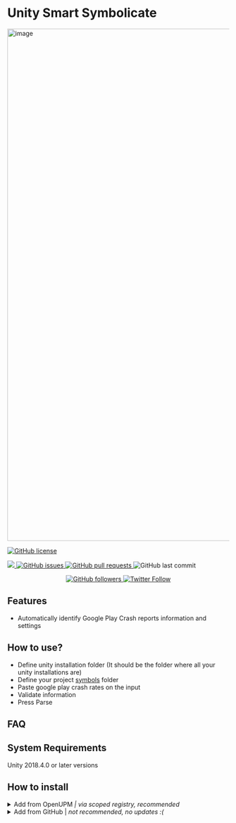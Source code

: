 # Unity Smart Symbolicate

<img width="1164" alt="image" src="https://user-images.githubusercontent.com/600419/164973289-966361a8-9a61-485e-8e31-2dad42a24ab7.png">


<p >
    <a href="https://github.com/brunomikoski/UnitySmartSymbolicate/blob/master/LICENSE.md">
		<img alt="GitHub license" src ="https://img.shields.io/github/license/Thundernerd/Unity3D-PackageManagerModules" />
	</a>

</p> 

<p >
    <a href="https://openupm.com/packages/com.brunomikoski.unitysmartsymbolicate/">
        <img src="https://img.shields.io/npm/v/com.brunomikoski.unitysmartsymbolicate?label=openupm&amp;registry_uri=https://package.openupm.com" />
    </a>

  <a href="https://github.com/brunomikoski/UnitySmartSymbolicate/issues">
     <img alt="GitHub issues" src ="https://img.shields.io/github/issues/brunomikoski/UnitySmartSymbolicate" />
  </a>

  <a href="https://github.com/brunomikoski/UnitySmartSymbolicate/pulls">
   <img alt="GitHub pull requests" src ="https://img.shields.io/github/issues-pr/brunomikoski/UnitySmartSymbolicate" />
  </a>
  
  <img alt="GitHub last commit" src ="https://img.shields.io/github/last-commit/brunomikoski/UnitySmartSymbolicate" />
</p>

<p align="center">
    	<a href="https://github.com/brunomikoski">
        	<img alt="GitHub followers" src="https://img.shields.io/github/followers/brunomikoski?style=social">
	</a>	
	<a href="https://twitter.com/brunomikoski">
		<img alt="Twitter Follow" src="https://img.shields.io/twitter/follow/brunomikoski?style=social">
	</a>
</p>


<p align="center">

</p>


## Features
- Automatically identify Google Play Crash reports information and settings

## How to use?
- Define unity installation folder (It should be the folder where all your unity installations are)
- Define your project [symbols](https://docs.unity3d.com/2020.3/Documentation/Manual/android-symbols.html)  folder
- Paste google play crash rates on the input
- Validate information
- Press Parse

## FAQ

## System Requirements
Unity 2018.4.0 or later versions


## How to install

	
	
<details>
<summary>Add from OpenUPM <em>| via scoped registry, recommended</em></summary>

This package is available on OpenUPM: https://openupm.com/packages/com.brunomikoski.animationsequencer

To add it the package to your project:

- open `Edit/Project Settings/Package Manager`
- add a new Scoped Registry:
  ```
  Name: OpenUPM
  URL:  https://package.openupm.com/
  Scope(s): com.brunomikoski
  ```
- click <kbd>Save</kbd>
- open Package Manager
- click <kbd>+</kbd>
- select <kbd>Add from Git URL</kbd>
- paste `com.brunomikoski.unitysmartsymbolicate`
- click <kbd>Add</kbd>
</details>

<details>
<summary>Add from GitHub | <em>not recommended, no updates :( </em></summary>

You can also add it directly from GitHub on Unity 2019.4+. Note that you won't be able to receive updates through Package Manager this way, you'll have to update manually.

- open Package Manager
- click <kbd>+</kbd>
- select <kbd>Add from Git URL</kbd>
- paste `https://github.com/brunomikoski/UnitySmartSymbolicate.git`
- click <kbd>Add</kbd>
</details>


